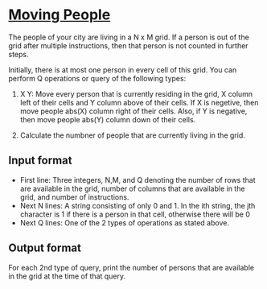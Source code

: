 # [Moving People][link]

The people of your city are living in a N x M grid. If a person is out of the grid after multiple instructions, then that person is not counted in further steps.

Initially, there is at most one person in every cell of this grid. You can perform Q operations or query of the following types:

1. X Y: Move every person that is currently residing in the grid, X column left of their cells and Y column above of their cells. If X is negetive, then move people abs(X) column right of their cells. Also, if Y is negative, then move people abs(Y) column down of their cells.

2. Calculate the numbner of people that are currently living in the grid.

## Input format

- First line: Three integers, N,M, and Q denoting the number of rows that are available in the grid, number of columns that are available in the grid, and number of instructions.
- Next N lines: A string consisting of only 0 and 1. In the ith string, the jth character is 1 if there is a person in that cell, otherwise there will be 0
- Next Q lines: One of the 2 types of operations as stated above.

## Output format

For each 2nd type of query, print the number of persons that are available in the grid at the time of that query.

[link]: https://www.hackerearth.com/practice/basic-programming/implementation/basics-of-implementation/practice-problems/algorithm/mind-flayer-returns-68bb7306/
